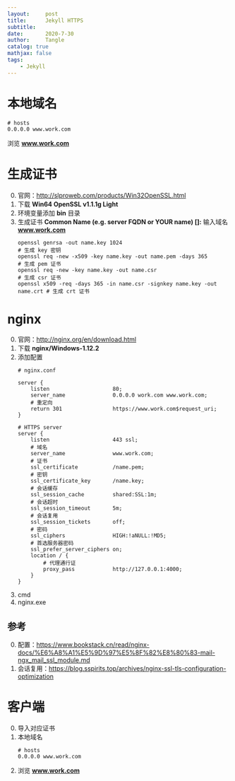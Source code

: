 ```yaml
---
layout:     post
title:      Jekyll HTTPS
subtitle:   
date:       2020-7-30
author:     Tangle
catalog: true
mathjax: false
tags:
    - Jekyll
---
```


# 本地域名

```
# hosts
0.0.0.0 www.work.com
```

浏览 **www.work.com**

# 生成证书

0. 官网：<http://slproweb.com/products/Win32OpenSSL.html>
0. 下载 **Win64 OpenSSL v1.1.1g Light**
0. 环境变量添加 **bin** 目录
0. 生成证书 **Common Name (e.g. server FQDN or YOUR name) []:** 输入域名 **www.work.com**
    ```
    openssl genrsa -out name.key 1024                                        # 生成 key 密钥
    openssl req -new -x509 -key name.key -out name.pem -days 365             # 生成 pem 证书
    openssl req -new -key name.key -out name.csr                             # 生成 csr 证书
    openssl x509 -req -days 365 -in name.csr -signkey name.key -out name.crt # 生成 crt 证书
    ```

# nginx

0. 官网：<http://nginx.org/en/download.html>
0. 下载 **nginx/Windows-1.12.2**
0. 添加配置
    ```
    # nginx.conf
    
    server {
        listen                    80;
        server_name               0.0.0.0 work.com www.work.com;
        # 重定向
        return 301                https://www.work.com$request_uri;
    }
    
    # HTTPS server
    server {
        listen                    443 ssl;
        # 域名
        server_name               www.work.com;
        # 证书
        ssl_certificate           /name.pem;
        # 密钥
        ssl_certificate_key       /name.key;
        # 会话缓存
        ssl_session_cache         shared:SSL:1m;
        # 会话超时
        ssl_session_timeout       5m;
        # 会话复用
        ssl_session_tickets       off;
        # 密码
        ssl_ciphers               HIGH:!aNULL:!MD5;
        # 首选服务器密码
        ssl_prefer_server_ciphers on;
        location / {
            # 代理通行证
            proxy_pass            http://127.0.0.1:4000;
        }
    }
    ```
0. cmd
0. nginx.exe

## 参考

0. 配置：https://www.bookstack.cn/read/nginx-docs/%E6%A8%A1%E5%9D%97%E5%8F%82%E8%80%83-mail-ngx_mail_ssl_module.md
0. 会话复用：https://blog.sspirits.top/archives/nginx-ssl-tls-configuration-optimization

# 客户端

0. 导入对应证书
0. 本地域名
    ```
    # hosts
    0.0.0.0 www.work.com
    ```
0. 浏览 **www.work.com**
